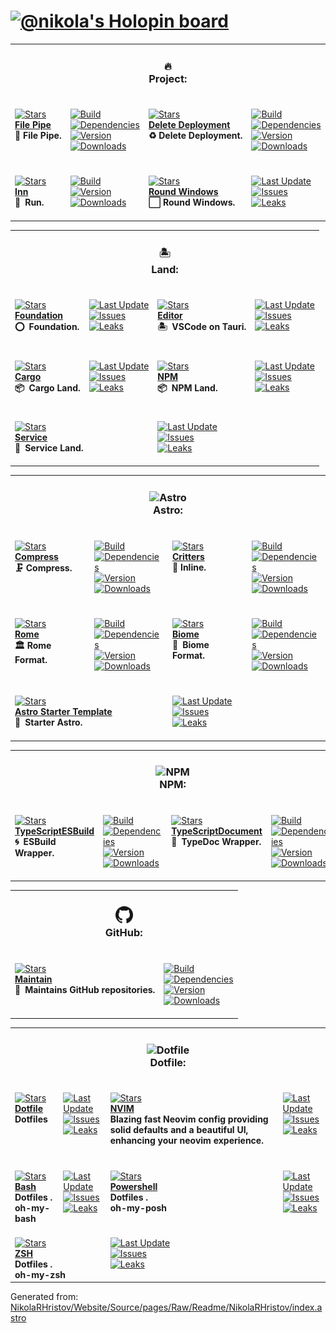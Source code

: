 <h1><a href=https://holopin.io/@nikola target=_blank><img alt="@nikola's Holopin board" src="https://holopin.io/api/user/board?user=nikola"></a></h1><table><tr><td colspan=4><h3 align=center><picture></picture>🔥<br>Project:<br></h3></td></tr><tr><td colspan=1 valign=top><br><a href=https://github.com/Playform/FilePipe target=_blank><picture><source media="(prefers-color-scheme: dark)" srcset="https://img.shields.io/github/stars/Playform/FilePipe?label=stars&logo=github&color=black&labelColor=black&logoColor=white&logoWidth=0&logoColor=black"><source media="(prefers-color-scheme: light)" srcset="https://img.shields.io/github/stars/Playform/FilePipe?label=stars&logo=github&color=white&labelColor=white&logoColor=black&logoWidth=0&logoColor=black"><img alt=Stars src="https://img.shields.io/github/stars/Playform/FilePipe?label=stars&logo=github&color=black&labelColor=black&logoColor=white&logoWidth=0&logoColor=black"></picture></a><br><a href=https://github.com/Playform/FilePipe target=_blank><b>File Pipe</b></a><br><b>🧪  File Pipe.<br/></b><br></td><td colspan=1 valign=top><br><a href=https://github.com/Playform/FilePipe/actions/workflows/Node.yml target=_blank><picture><source media="(prefers-color-scheme: dark)" srcset="https://img.shields.io/github/actions/workflow/status/Playform/FilePipe/Node.yml?branch=main&label=Build&logo=node.js&color=black&labelColor=black&logoColor=white&logoWidth=0"><source media="(prefers-color-scheme: light)" srcset="https://img.shields.io/github/actions/workflow/status/Playform/FilePipe/Node.yml?branch=main&label=Build&logo=node.js&color=white&labelColor=white&logoColor=black&logoWidth=0"><img alt=Build src="https://img.shields.io/github/actions/workflow/status/Playform/FilePipe/Node.yml?branch=main&label=Build&logo=node.js&color=black&labelColor=black&logoColor=white&logoWidth=0" title=Build></picture></a><br><a href="https://npmjs.org/@playform/file-pipe?activeTab=dependencies" target=_blank><picture><source media="(prefers-color-scheme: dark)" srcset="https://img.shields.io/librariesio/release/npm/@playform/file-pipe?logo=dependabot&label=&color=black&labelColor=black&logoColor=white&logoWidth=0"><source media="(prefers-color-scheme: light)" srcset="https://img.shields.io/librariesio/release/npm/@playform/file-pipe?logo=dependabot&label=&color=white&labelColor=white&logoColor=black&logoWidth=0"><img alt=Dependencies src="https://img.shields.io/librariesio/release/npm/@playform/file-pipe?logo=dependabot&label=&color=black&labelColor=black&logoColor=white&logoWidth=0" title=Dependencies></picture></a><br><a href=https://npmjs.org/@playform/file-pipe target=_blank><picture><source media="(prefers-color-scheme: dark)" srcset="https://img.shields.io/npm/v/@playform/file-pipe?label=Version&logo=npm&color=black&labelColor=black&logoColor=white&logoWidth=0"><source media="(prefers-color-scheme: light)" srcset="https://img.shields.io/npm/v/@playform/file-pipe?label=Version&logo=npm&color=white&labelColor=white&logoColor=black&logoWidth=0"><img alt=Version src="https://img.shields.io/npm/v/@playform/file-pipe?label=Version&logo=npm&color=black&labelColor=black&logoColor=white&logoWidth=0" title=Version></picture></a><br><a href=https://npmjs.org/@playform/file-pipe target=_blank><picture><source media="(prefers-color-scheme: dark)" srcset="https://img.shields.io/npm/dt/@playform/file-pipe?label=Leaks&logo=npm&color=black&labelColor=black&logoColor=white&logoWidth=0"><source media="(prefers-color-scheme: light)" srcset="https://img.shields.io/npm/dt/@playform/file-pipe?label=Leaks&logo=npm&color=white&labelColor=white&logoColor=black&logoWidth=0"><img alt=Downloads src="https://img.shields.io/npm/dt/@playform/file-pipe?label=Leaks&logo=npm&color=black&labelColor=black&logoColor=white&logoWidth=0" title=Downloads></picture></a><br><br></td><td colspan=1 valign=top><br><a href=https://github.com/Playform/DeleteDeployment target=_blank><picture><source media="(prefers-color-scheme: dark)" srcset="https://img.shields.io/github/stars/Playform/DeleteDeployment?label=stars&logo=github&color=black&labelColor=black&logoColor=white&logoWidth=0&logoColor=black"><source media="(prefers-color-scheme: light)" srcset="https://img.shields.io/github/stars/Playform/DeleteDeployment?label=stars&logo=github&color=white&labelColor=white&logoColor=black&logoWidth=0&logoColor=black"><img alt=Stars src="https://img.shields.io/github/stars/Playform/DeleteDeployment?label=stars&logo=github&color=black&labelColor=black&logoColor=white&logoWidth=0&logoColor=black"></picture></a><br><a href=https://github.com/Playform/DeleteDeployment target=_blank><b>Delete Deployment</b></a><br><b>♻️ Delete Deployment.<br/></b><br></td><td colspan=1 valign=top><br><a href=https://github.com/Playform/DeleteDeployment/actions/workflows/Node.yml target=_blank><picture><source media="(prefers-color-scheme: dark)" srcset="https://img.shields.io/github/actions/workflow/status/Playform/DeleteDeployment/Node.yml?branch=main&label=Build&logo=node.js&color=black&labelColor=black&logoColor=white&logoWidth=0"><source media="(prefers-color-scheme: light)" srcset="https://img.shields.io/github/actions/workflow/status/Playform/DeleteDeployment/Node.yml?branch=main&label=Build&logo=node.js&color=white&labelColor=white&logoColor=black&logoWidth=0"><img alt=Build src="https://img.shields.io/github/actions/workflow/status/Playform/DeleteDeployment/Node.yml?branch=main&label=Build&logo=node.js&color=black&labelColor=black&logoColor=white&logoWidth=0" title=Build></picture></a><br><a href="https://npmjs.org/delete-deployment?activeTab=dependencies" target=_blank><picture><source media="(prefers-color-scheme: dark)" srcset="https://img.shields.io/librariesio/release/npm/delete-deployment?logo=dependabot&label=&color=black&labelColor=black&logoColor=white&logoWidth=0"><source media="(prefers-color-scheme: light)" srcset="https://img.shields.io/librariesio/release/npm/delete-deployment?logo=dependabot&label=&color=white&labelColor=white&logoColor=black&logoWidth=0"><img alt=Dependencies src="https://img.shields.io/librariesio/release/npm/delete-deployment?logo=dependabot&label=&color=black&labelColor=black&logoColor=white&logoWidth=0" title=Dependencies></picture></a><br><a href=https://npmjs.org/delete-deployment target=_blank><picture><source media="(prefers-color-scheme: dark)" srcset="https://img.shields.io/npm/v/delete-deployment?label=Version&logo=npm&color=black&labelColor=black&logoColor=white&logoWidth=0"><source media="(prefers-color-scheme: light)" srcset="https://img.shields.io/npm/v/delete-deployment?label=Version&logo=npm&color=white&labelColor=white&logoColor=black&logoWidth=0"><img alt=Version src="https://img.shields.io/npm/v/delete-deployment?label=Version&logo=npm&color=black&labelColor=black&logoColor=white&logoWidth=0" title=Version></picture></a><br><a href=https://npmjs.org/delete-deployment target=_blank><picture><source media="(prefers-color-scheme: dark)" srcset="https://img.shields.io/npm/dt/delete-deployment?label=Leaks&logo=npm&color=black&labelColor=black&logoColor=white&logoWidth=0"><source media="(prefers-color-scheme: light)" srcset="https://img.shields.io/npm/dt/delete-deployment?label=Leaks&logo=npm&color=white&labelColor=white&logoColor=black&logoWidth=0"><img alt=Downloads src="https://img.shields.io/npm/dt/delete-deployment?label=Leaks&logo=npm&color=black&labelColor=black&logoColor=white&logoWidth=0" title=Downloads></picture></a><br><br></td></tr><tr><td colspan=1 valign=top><br><a href=https://github.com/NikolaRHristov/Inn.git target=_blank><picture><source media="(prefers-color-scheme: dark)" srcset="https://img.shields.io/github/stars/NikolaRHristov/Inn?label=stars&logo=github&color=black&labelColor=black&logoColor=white&logoWidth=0&logoColor=black"><source media="(prefers-color-scheme: light)" srcset="https://img.shields.io/github/stars/NikolaRHristov/Inn?label=stars&logo=github&color=white&labelColor=white&logoColor=black&logoWidth=0&logoColor=black"><img alt=Stars src="https://img.shields.io/github/stars/NikolaRHristov/Inn?label=stars&logo=github&color=black&labelColor=black&logoColor=white&logoWidth=0&logoColor=black"></picture></a><br><a href=https://github.com/NikolaRHristov/Inn.git target=_blank><b>Inn</b></a><br><b>🍺 Run.<br/></b><br></td><td colspan=1 valign=top><br><a href=https://github.com/NikolaRHristov/Inn/actions/workflows/Rust.yml target=_blank><picture><source media="(prefers-color-scheme: dark)" srcset="https://img.shields.io/github/actions/workflow/status/NikolaRHristov/Inn/Rust.yml?branch=main&label=Build&color=black&labelColor=black&logoColor=white&logoWidth=0"><source media="(prefers-color-scheme: light)" srcset="https://img.shields.io/github/actions/workflow/status/NikolaRHristov/Inn/Rust.yml?branch=main&label=Build&color=white&labelColor=white&logoColor=black&logoWidth=0"><img alt=Build src="https://img.shields.io/github/actions/workflow/status/NikolaRHristov/Inn/Rust.yml?branch=main&label=Build&color=black&labelColor=black&logoColor=white&logoWidth=0" title=Build></picture></a><br><a href=https://crates.io/innkeeper target=_blank><picture><source media="(prefers-color-scheme: dark)" srcset="https://img.shields.io/crates/v/innkeeper?label=Version&color=black&labelColor=black&logoColor=white&logoWidth=0"><source media="(prefers-color-scheme: light)" srcset="https://img.shields.io/crates/v/innkeeper?label=Version&color=white&labelColor=white&logoColor=black&logoWidth=0"><img alt=Version src="https://img.shields.io/crates/v/innkeeper?label=Version&color=black&labelColor=black&logoColor=white&logoWidth=0" title=Version></picture></a><br><a href=https://crates.io/innkeeper target=_blank><picture><source media="(prefers-color-scheme: dark)" srcset="https://img.shields.io/crates/d/innkeeper?label=Leaks&color=black&labelColor=black&logoColor=white&logoWidth=0"><source media="(prefers-color-scheme: light)" srcset="https://img.shields.io/crates/d/innkeeper?label=Leaks&color=white&labelColor=white&logoColor=black&logoWidth=0"><img alt=Downloads src="https://img.shields.io/crates/d/innkeeper?label=Leaks&color=black&labelColor=black&logoColor=white&logoWidth=0" title=Downloads></picture></a><br><br></td><td colspan=1 valign=top><br><a href=https://github.com/RoundWindows/Application target=_blank><picture><source media="(prefers-color-scheme: dark)" srcset="https://img.shields.io/github/stars/RoundWindows/Application?label=stars&logo=github&color=black&labelColor=black&logoColor=white&logoWidth=0&logoColor=black"><source media="(prefers-color-scheme: light)" srcset="https://img.shields.io/github/stars/RoundWindows/Application?label=stars&logo=github&color=white&labelColor=white&logoColor=black&logoWidth=0&logoColor=black"><img alt=Stars src="https://img.shields.io/github/stars/RoundWindows/Application?label=stars&logo=github&color=black&labelColor=black&logoColor=white&logoWidth=0&logoColor=black"></picture></a><br><a href=https://github.com/RoundWindows/Application target=_blank><b>Round Windows</b></a><br><b>⬜ Round Windows.<br/></b><br></td><td colspan=1 valign=top><br><a href=https://github.com/RoundWindows/Application target=_blank><picture><source media="(prefers-color-scheme: dark)" srcset="https://img.shields.io/github/last-commit/RoundWindows/Application?label=Last%20Update&color=black&labelColor=black&logoColor=white&logoWidth=0"><source media="(prefers-color-scheme: light)" srcset="https://img.shields.io/github/last-commit/RoundWindows/Application?label=Last%20Update&color=white&labelColor=white&logoColor=black&logoWidth=0"><img alt="Last Update" src="https://img.shields.io/github/last-commit/RoundWindows/Application?label=Last%20Update&color=black&labelColor=black&logoColor=white&logoWidth=0" title="Last Update"></picture></a><br><a href=https://github.com/RoundWindows/Application target=_blank><picture><source media="(prefers-color-scheme: dark)" srcset="https://img.shields.io/github/issues/RoundWindows/Application?label=Issues&color=black&labelColor=black&logoColor=white&logoWidth=0"><source media="(prefers-color-scheme: light)" srcset="https://img.shields.io/github/issues/RoundWindows/Application?label=Issues&color=white&labelColor=white&logoColor=black&logoWidth=0"><img alt=Issues src="https://img.shields.io/github/issues/RoundWindows/Application?label=Issues&color=black&labelColor=black&logoColor=white&logoWidth=0" title=Issues></picture></a><br><a href=https://github.com/RoundWindows/Application target=_blank><picture><source media="(prefers-color-scheme: dark)" srcset="https://img.shields.io/github/downloads/RoundWindows/Application/total?label=Leaks&color=black&labelColor=black&logoColor=white&logoWidth=0"><source media="(prefers-color-scheme: light)" srcset="https://img.shields.io/github/downloads/RoundWindows/Application/total?label=Leaks&color=white&labelColor=white&logoColor=black&logoWidth=0"><img alt=Leaks src="https://img.shields.io/github/downloads/RoundWindows/Application/total?label=Leaks&color=black&labelColor=black&logoColor=white&logoWidth=0" title=Leaks></picture></a><br><br></td></tr></table><table><tr><td colspan=4><h3 align=center><picture></picture>🏝️<br>Land:<br></h3></td></tr><tr><td colspan=1 valign=top><br><a href=https://github.com/CodeEditorLand/Foundation target=_blank><picture><source media="(prefers-color-scheme: dark)" srcset="https://img.shields.io/github/stars/CodeEditorLand/Foundation?label=stars&logo=github&color=black&labelColor=black&logoColor=white&logoWidth=0&logoColor=black"><source media="(prefers-color-scheme: light)" srcset="https://img.shields.io/github/stars/CodeEditorLand/Foundation?label=stars&logo=github&color=white&labelColor=white&logoColor=black&logoWidth=0&logoColor=black"><img alt=Stars src="https://img.shields.io/github/stars/CodeEditorLand/Foundation?label=stars&logo=github&color=black&labelColor=black&logoColor=white&logoWidth=0&logoColor=black"></picture></a><br><a href=https://github.com/CodeEditorLand/Foundation target=_blank><b>Foundation</b></a><br><b>⭕ Foundation.<br/></b><br></td><td colspan=1 valign=top><br><a href=https://github.com/CodeEditorLand/Foundation target=_blank><picture><source media="(prefers-color-scheme: dark)" srcset="https://img.shields.io/github/last-commit/CodeEditorLand/Foundation?label=Last%20Update&color=black&labelColor=black&logoColor=white&logoWidth=0"><source media="(prefers-color-scheme: light)" srcset="https://img.shields.io/github/last-commit/CodeEditorLand/Foundation?label=Last%20Update&color=white&labelColor=white&logoColor=black&logoWidth=0"><img alt="Last Update" src="https://img.shields.io/github/last-commit/CodeEditorLand/Foundation?label=Last%20Update&color=black&labelColor=black&logoColor=white&logoWidth=0" title="Last Update"></picture></a><br><a href=https://github.com/CodeEditorLand/Foundation target=_blank><picture><source media="(prefers-color-scheme: dark)" srcset="https://img.shields.io/github/issues/CodeEditorLand/Foundation?label=Issues&color=black&labelColor=black&logoColor=white&logoWidth=0"><source media="(prefers-color-scheme: light)" srcset="https://img.shields.io/github/issues/CodeEditorLand/Foundation?label=Issues&color=white&labelColor=white&logoColor=black&logoWidth=0"><img alt=Issues src="https://img.shields.io/github/issues/CodeEditorLand/Foundation?label=Issues&color=black&labelColor=black&logoColor=white&logoWidth=0" title=Issues></picture></a><br><a href=https://github.com/CodeEditorLand/Foundation target=_blank><picture><source media="(prefers-color-scheme: dark)" srcset="https://img.shields.io/github/downloads/CodeEditorLand/Foundation/total?label=Leaks&color=black&labelColor=black&logoColor=white&logoWidth=0"><source media="(prefers-color-scheme: light)" srcset="https://img.shields.io/github/downloads/CodeEditorLand/Foundation/total?label=Leaks&color=white&labelColor=white&logoColor=black&logoWidth=0"><img alt=Leaks src="https://img.shields.io/github/downloads/CodeEditorLand/Foundation/total?label=Leaks&color=black&labelColor=black&logoColor=white&logoWidth=0" title=Leaks></picture></a><br><br></td><td colspan=1 valign=top><br><a href=https://github.com/CodeEditorLand/Editor target=_blank><picture><source media="(prefers-color-scheme: dark)" srcset="https://img.shields.io/github/stars/CodeEditorLand/Editor?label=stars&logo=github&color=black&labelColor=black&logoColor=white&logoWidth=0&logoColor=black"><source media="(prefers-color-scheme: light)" srcset="https://img.shields.io/github/stars/CodeEditorLand/Editor?label=stars&logo=github&color=white&labelColor=white&logoColor=black&logoWidth=0&logoColor=black"><img alt=Stars src="https://img.shields.io/github/stars/CodeEditorLand/Editor?label=stars&logo=github&color=black&labelColor=black&logoColor=white&logoWidth=0&logoColor=black"></picture></a><br><a href=https://github.com/CodeEditorLand/Editor target=_blank><b>Editor</b></a><br><b>🏝️ VSCode on Tauri.<br/></b><br></td><td colspan=1 valign=top><br><a href=https://github.com/CodeEditorLand/Editor target=_blank><picture><source media="(prefers-color-scheme: dark)" srcset="https://img.shields.io/github/last-commit/CodeEditorLand/Editor?label=Last%20Update&color=black&labelColor=black&logoColor=white&logoWidth=0"><source media="(prefers-color-scheme: light)" srcset="https://img.shields.io/github/last-commit/CodeEditorLand/Editor?label=Last%20Update&color=white&labelColor=white&logoColor=black&logoWidth=0"><img alt="Last Update" src="https://img.shields.io/github/last-commit/CodeEditorLand/Editor?label=Last%20Update&color=black&labelColor=black&logoColor=white&logoWidth=0" title="Last Update"></picture></a><br><a href=https://github.com/CodeEditorLand/Editor target=_blank><picture><source media="(prefers-color-scheme: dark)" srcset="https://img.shields.io/github/issues/CodeEditorLand/Editor?label=Issues&color=black&labelColor=black&logoColor=white&logoWidth=0"><source media="(prefers-color-scheme: light)" srcset="https://img.shields.io/github/issues/CodeEditorLand/Editor?label=Issues&color=white&labelColor=white&logoColor=black&logoWidth=0"><img alt=Issues src="https://img.shields.io/github/issues/CodeEditorLand/Editor?label=Issues&color=black&labelColor=black&logoColor=white&logoWidth=0" title=Issues></picture></a><br><a href=https://github.com/CodeEditorLand/Editor target=_blank><picture><source media="(prefers-color-scheme: dark)" srcset="https://img.shields.io/github/downloads/CodeEditorLand/Editor/total?label=Leaks&color=black&labelColor=black&logoColor=white&logoWidth=0"><source media="(prefers-color-scheme: light)" srcset="https://img.shields.io/github/downloads/CodeEditorLand/Editor/total?label=Leaks&color=white&labelColor=white&logoColor=black&logoWidth=0"><img alt=Leaks src="https://img.shields.io/github/downloads/CodeEditorLand/Editor/total?label=Leaks&color=black&labelColor=black&logoColor=white&logoWidth=0" title=Leaks></picture></a><br><br></td></tr><tr><td colspan=1 valign=top><br><a href=https://github.com/CodeEditorLand/FoundationLandCargo target=_blank><picture><source media="(prefers-color-scheme: dark)" srcset="https://img.shields.io/github/stars/CodeEditorLand/FoundationLandCargo?label=stars&logo=github&color=black&labelColor=black&logoColor=white&logoWidth=0&logoColor=black"><source media="(prefers-color-scheme: light)" srcset="https://img.shields.io/github/stars/CodeEditorLand/FoundationLandCargo?label=stars&logo=github&color=white&labelColor=white&logoColor=black&logoWidth=0&logoColor=black"><img alt=Stars src="https://img.shields.io/github/stars/CodeEditorLand/FoundationLandCargo?label=stars&logo=github&color=black&labelColor=black&logoColor=white&logoWidth=0&logoColor=black"></picture></a><br><a href=https://github.com/CodeEditorLand/FoundationLandCargo target=_blank><b>Cargo</b></a><br><b>📦 Cargo Land.<br/></b><br></td><td colspan=1 valign=top><br><a href=https://github.com/CodeEditorLand/FoundationLandCargo target=_blank><picture><source media="(prefers-color-scheme: dark)" srcset="https://img.shields.io/github/last-commit/CodeEditorLand/FoundationLandCargo?label=Last%20Update&color=black&labelColor=black&logoColor=white&logoWidth=0"><source media="(prefers-color-scheme: light)" srcset="https://img.shields.io/github/last-commit/CodeEditorLand/FoundationLandCargo?label=Last%20Update&color=white&labelColor=white&logoColor=black&logoWidth=0"><img alt="Last Update" src="https://img.shields.io/github/last-commit/CodeEditorLand/FoundationLandCargo?label=Last%20Update&color=black&labelColor=black&logoColor=white&logoWidth=0" title="Last Update"></picture></a><br><a href=https://github.com/CodeEditorLand/FoundationLandCargo target=_blank><picture><source media="(prefers-color-scheme: dark)" srcset="https://img.shields.io/github/issues/CodeEditorLand/FoundationLandCargo?label=Issues&color=black&labelColor=black&logoColor=white&logoWidth=0"><source media="(prefers-color-scheme: light)" srcset="https://img.shields.io/github/issues/CodeEditorLand/FoundationLandCargo?label=Issues&color=white&labelColor=white&logoColor=black&logoWidth=0"><img alt=Issues src="https://img.shields.io/github/issues/CodeEditorLand/FoundationLandCargo?label=Issues&color=black&labelColor=black&logoColor=white&logoWidth=0" title=Issues></picture></a><br><a href=https://github.com/CodeEditorLand/FoundationLandCargo target=_blank><picture><source media="(prefers-color-scheme: dark)" srcset="https://img.shields.io/github/downloads/CodeEditorLand/FoundationLandCargo/total?label=Leaks&color=black&labelColor=black&logoColor=white&logoWidth=0"><source media="(prefers-color-scheme: light)" srcset="https://img.shields.io/github/downloads/CodeEditorLand/FoundationLandCargo/total?label=Leaks&color=white&labelColor=white&logoColor=black&logoWidth=0"><img alt=Leaks src="https://img.shields.io/github/downloads/CodeEditorLand/FoundationLandCargo/total?label=Leaks&color=black&labelColor=black&logoColor=white&logoWidth=0" title=Leaks></picture></a><br><br></td><td colspan=1 valign=top><br><a href=https://github.com/CodeEditorLand/FoundationLandNPM target=_blank><picture><source media="(prefers-color-scheme: dark)" srcset="https://img.shields.io/github/stars/CodeEditorLand/FoundationLandNPM?label=stars&logo=github&color=black&labelColor=black&logoColor=white&logoWidth=0&logoColor=black"><source media="(prefers-color-scheme: light)" srcset="https://img.shields.io/github/stars/CodeEditorLand/FoundationLandNPM?label=stars&logo=github&color=white&labelColor=white&logoColor=black&logoWidth=0&logoColor=black"><img alt=Stars src="https://img.shields.io/github/stars/CodeEditorLand/FoundationLandNPM?label=stars&logo=github&color=black&labelColor=black&logoColor=white&logoWidth=0&logoColor=black"></picture></a><br><a href=https://github.com/CodeEditorLand/FoundationLandNPM target=_blank><b>NPM</b></a><br><b>📦 NPM Land.<br/></b><br></td><td colspan=1 valign=top><br><a href=https://github.com/CodeEditorLand/FoundationLandNPM target=_blank><picture><source media="(prefers-color-scheme: dark)" srcset="https://img.shields.io/github/last-commit/CodeEditorLand/FoundationLandNPM?label=Last%20Update&color=black&labelColor=black&logoColor=white&logoWidth=0"><source media="(prefers-color-scheme: light)" srcset="https://img.shields.io/github/last-commit/CodeEditorLand/FoundationLandNPM?label=Last%20Update&color=white&labelColor=white&logoColor=black&logoWidth=0"><img alt="Last Update" src="https://img.shields.io/github/last-commit/CodeEditorLand/FoundationLandNPM?label=Last%20Update&color=black&labelColor=black&logoColor=white&logoWidth=0" title="Last Update"></picture></a><br><a href=https://github.com/CodeEditorLand/FoundationLandNPM target=_blank><picture><source media="(prefers-color-scheme: dark)" srcset="https://img.shields.io/github/issues/CodeEditorLand/FoundationLandNPM?label=Issues&color=black&labelColor=black&logoColor=white&logoWidth=0"><source media="(prefers-color-scheme: light)" srcset="https://img.shields.io/github/issues/CodeEditorLand/FoundationLandNPM?label=Issues&color=white&labelColor=white&logoColor=black&logoWidth=0"><img alt=Issues src="https://img.shields.io/github/issues/CodeEditorLand/FoundationLandNPM?label=Issues&color=black&labelColor=black&logoColor=white&logoWidth=0" title=Issues></picture></a><br><a href=https://github.com/CodeEditorLand/FoundationLandNPM target=_blank><picture><source media="(prefers-color-scheme: dark)" srcset="https://img.shields.io/github/downloads/CodeEditorLand/FoundationLandNPM/total?label=Leaks&color=black&labelColor=black&logoColor=white&logoWidth=0"><source media="(prefers-color-scheme: light)" srcset="https://img.shields.io/github/downloads/CodeEditorLand/FoundationLandNPM/total?label=Leaks&color=white&labelColor=white&logoColor=black&logoWidth=0"><img alt=Leaks src="https://img.shields.io/github/downloads/CodeEditorLand/FoundationLandNPM/total?label=Leaks&color=black&labelColor=black&logoColor=white&logoWidth=0" title=Leaks></picture></a><br><br></td></tr><tr><td colspan=2 valign=top><br><a href=https://github.com/CodeEditorLand/FoundationLandService target=_blank><picture><source media="(prefers-color-scheme: dark)" srcset="https://img.shields.io/github/stars/CodeEditorLand/FoundationLandService?label=stars&logo=github&color=black&labelColor=black&logoColor=white&logoWidth=0&logoColor=black"><source media="(prefers-color-scheme: light)" srcset="https://img.shields.io/github/stars/CodeEditorLand/FoundationLandService?label=stars&logo=github&color=white&labelColor=white&logoColor=black&logoWidth=0&logoColor=black"><img alt=Stars src="https://img.shields.io/github/stars/CodeEditorLand/FoundationLandService?label=stars&logo=github&color=black&labelColor=black&logoColor=white&logoWidth=0&logoColor=black"></picture></a><br><a href=https://github.com/CodeEditorLand/FoundationLandService target=_blank><b>Service</b></a><br><b>🔩 Service Land.<br/></b><br></td><td colspan=2 valign=top><br><a href=https://github.com/CodeEditorLand/FoundationLandService target=_blank><picture><source media="(prefers-color-scheme: dark)" srcset="https://img.shields.io/github/last-commit/CodeEditorLand/FoundationLandService?label=Last%20Update&color=black&labelColor=black&logoColor=white&logoWidth=0"><source media="(prefers-color-scheme: light)" srcset="https://img.shields.io/github/last-commit/CodeEditorLand/FoundationLandService?label=Last%20Update&color=white&labelColor=white&logoColor=black&logoWidth=0"><img alt="Last Update" src="https://img.shields.io/github/last-commit/CodeEditorLand/FoundationLandService?label=Last%20Update&color=black&labelColor=black&logoColor=white&logoWidth=0" title="Last Update"></picture></a><br><a href=https://github.com/CodeEditorLand/FoundationLandService target=_blank><picture><source media="(prefers-color-scheme: dark)" srcset="https://img.shields.io/github/issues/CodeEditorLand/FoundationLandService?label=Issues&color=black&labelColor=black&logoColor=white&logoWidth=0"><source media="(prefers-color-scheme: light)" srcset="https://img.shields.io/github/issues/CodeEditorLand/FoundationLandService?label=Issues&color=white&labelColor=white&logoColor=black&logoWidth=0"><img alt=Issues src="https://img.shields.io/github/issues/CodeEditorLand/FoundationLandService?label=Issues&color=black&labelColor=black&logoColor=white&logoWidth=0" title=Issues></picture></a><br><a href=https://github.com/CodeEditorLand/FoundationLandService target=_blank><picture><source media="(prefers-color-scheme: dark)" srcset="https://img.shields.io/github/downloads/CodeEditorLand/FoundationLandService/total?label=Leaks&color=black&labelColor=black&logoColor=white&logoWidth=0"><source media="(prefers-color-scheme: light)" srcset="https://img.shields.io/github/downloads/CodeEditorLand/FoundationLandService/total?label=Leaks&color=white&labelColor=white&logoColor=black&logoWidth=0"><img alt=Leaks src="https://img.shields.io/github/downloads/CodeEditorLand/FoundationLandService/total?label=Leaks&color=black&labelColor=black&logoColor=white&logoWidth=0" title=Leaks></picture></a><br><br></td></tr></table><table><tr><td colspan=4><h3 align=center><picture><source media="(prefers-color-scheme: dark)" srcset=https://raw.githubusercontent.com/Playform/Compress/main/.github/Image/DarkAstro.svg><source media="(prefers-color-scheme: light)" srcset=https://raw.githubusercontent.com/Playform/Compress/main/.github/Image/LightAstro.svg><img alt=Astro src=https://raw.githubusercontent.com/Playform/Compress/main/.github/Image/LightAstro.svg width=28></picture><br>Astro:<br></h3></td></tr><tr><td colspan=1 valign=top><br><a href=https://github.com/Playform/Compress target=_blank><picture><source media="(prefers-color-scheme: dark)" srcset="https://img.shields.io/github/stars/Playform/Compress?label=stars&logo=github&color=black&labelColor=black&logoColor=white&logoWidth=0&logoColor=black"><source media="(prefers-color-scheme: light)" srcset="https://img.shields.io/github/stars/Playform/Compress?label=stars&logo=github&color=white&labelColor=white&logoColor=black&logoWidth=0&logoColor=black"><img alt=Stars src="https://img.shields.io/github/stars/Playform/Compress?label=stars&logo=github&color=black&labelColor=black&logoColor=white&logoWidth=0&logoColor=black"></picture></a><br><a href=https://github.com/Playform/Compress target=_blank><b>Compress</b></a><br><b>🗜️  Compress.<br/></b><br></td><td colspan=1 valign=top><br><a href=https://github.com/Playform/Compress/actions/workflows/Node.yml target=_blank><picture><source media="(prefers-color-scheme: dark)" srcset="https://img.shields.io/github/actions/workflow/status/Playform/Compress/Node.yml?branch=main&label=Build&logo=node.js&color=black&labelColor=black&logoColor=white&logoWidth=0"><source media="(prefers-color-scheme: light)" srcset="https://img.shields.io/github/actions/workflow/status/Playform/Compress/Node.yml?branch=main&label=Build&logo=node.js&color=white&labelColor=white&logoColor=black&logoWidth=0"><img alt=Build src="https://img.shields.io/github/actions/workflow/status/Playform/Compress/Node.yml?branch=main&label=Build&logo=node.js&color=black&labelColor=black&logoColor=white&logoWidth=0" title=Build></picture></a><br><a href="https://npmjs.org/@playform/compress?activeTab=dependencies" target=_blank><picture><source media="(prefers-color-scheme: dark)" srcset="https://img.shields.io/librariesio/release/npm/@playform/compress?logo=dependabot&label=&color=black&labelColor=black&logoColor=white&logoWidth=0"><source media="(prefers-color-scheme: light)" srcset="https://img.shields.io/librariesio/release/npm/@playform/compress?logo=dependabot&label=&color=white&labelColor=white&logoColor=black&logoWidth=0"><img alt=Dependencies src="https://img.shields.io/librariesio/release/npm/@playform/compress?logo=dependabot&label=&color=black&labelColor=black&logoColor=white&logoWidth=0" title=Dependencies></picture></a><br><a href=https://npmjs.org/@playform/compress target=_blank><picture><source media="(prefers-color-scheme: dark)" srcset="https://img.shields.io/npm/v/@playform/compress?label=Version&logo=npm&color=black&labelColor=black&logoColor=white&logoWidth=0"><source media="(prefers-color-scheme: light)" srcset="https://img.shields.io/npm/v/@playform/compress?label=Version&logo=npm&color=white&labelColor=white&logoColor=black&logoWidth=0"><img alt=Version src="https://img.shields.io/npm/v/@playform/compress?label=Version&logo=npm&color=black&labelColor=black&logoColor=white&logoWidth=0" title=Version></picture></a><br><a href=https://npmjs.org/@playform/compress target=_blank><picture><source media="(prefers-color-scheme: dark)" srcset="https://img.shields.io/npm/dt/@playform/compress?label=Leaks&logo=npm&color=black&labelColor=black&logoColor=white&logoWidth=0"><source media="(prefers-color-scheme: light)" srcset="https://img.shields.io/npm/dt/@playform/compress?label=Leaks&logo=npm&color=white&labelColor=white&logoColor=black&logoWidth=0"><img alt=Downloads src="https://img.shields.io/npm/dt/@playform/compress?label=Leaks&logo=npm&color=black&labelColor=black&logoColor=white&logoWidth=0" title=Downloads></picture></a><br><br></td><td colspan=1 valign=top><br><a href=https://github.com/Playform/Inline target=_blank><picture><source media="(prefers-color-scheme: dark)" srcset="https://img.shields.io/github/stars/Playform/Inline?label=stars&logo=github&color=black&labelColor=black&logoColor=white&logoWidth=0&logoColor=black"><source media="(prefers-color-scheme: light)" srcset="https://img.shields.io/github/stars/Playform/Inline?label=stars&logo=github&color=white&labelColor=white&logoColor=black&logoWidth=0&logoColor=black"><img alt=Stars src="https://img.shields.io/github/stars/Playform/Inline?label=stars&logo=github&color=black&labelColor=black&logoColor=white&logoWidth=0&logoColor=black"></picture></a><br><a href=https://github.com/Playform/Inline target=_blank><b>Critters</b></a><br><b>🦔  Inline.<br/></b><br></td><td colspan=1 valign=top><br><a href=https://github.com/Playform/Inline/actions/workflows/Node.yml target=_blank><picture><source media="(prefers-color-scheme: dark)" srcset="https://img.shields.io/github/actions/workflow/status/Playform/Inline/Node.yml?branch=main&label=Build&logo=node.js&color=black&labelColor=black&logoColor=white&logoWidth=0"><source media="(prefers-color-scheme: light)" srcset="https://img.shields.io/github/actions/workflow/status/Playform/Inline/Node.yml?branch=main&label=Build&logo=node.js&color=white&labelColor=white&logoColor=black&logoWidth=0"><img alt=Build src="https://img.shields.io/github/actions/workflow/status/Playform/Inline/Node.yml?branch=main&label=Build&logo=node.js&color=black&labelColor=black&logoColor=white&logoWidth=0" title=Build></picture></a><br><a href="https://npmjs.org/@playform/inline?activeTab=dependencies" target=_blank><picture><source media="(prefers-color-scheme: dark)" srcset="https://img.shields.io/librariesio/release/npm/@playform/inline?logo=dependabot&label=&color=black&labelColor=black&logoColor=white&logoWidth=0"><source media="(prefers-color-scheme: light)" srcset="https://img.shields.io/librariesio/release/npm/@playform/inline?logo=dependabot&label=&color=white&labelColor=white&logoColor=black&logoWidth=0"><img alt=Dependencies src="https://img.shields.io/librariesio/release/npm/@playform/inline?logo=dependabot&label=&color=black&labelColor=black&logoColor=white&logoWidth=0" title=Dependencies></picture></a><br><a href=https://npmjs.org/@playform/inline target=_blank><picture><source media="(prefers-color-scheme: dark)" srcset="https://img.shields.io/npm/v/@playform/inline?label=Version&logo=npm&color=black&labelColor=black&logoColor=white&logoWidth=0"><source media="(prefers-color-scheme: light)" srcset="https://img.shields.io/npm/v/@playform/inline?label=Version&logo=npm&color=white&labelColor=white&logoColor=black&logoWidth=0"><img alt=Version src="https://img.shields.io/npm/v/@playform/inline?label=Version&logo=npm&color=black&labelColor=black&logoColor=white&logoWidth=0" title=Version></picture></a><br><a href=https://npmjs.org/@playform/inline target=_blank><picture><source media="(prefers-color-scheme: dark)" srcset="https://img.shields.io/npm/dt/@playform/inline?label=Leaks&logo=npm&color=black&labelColor=black&logoColor=white&logoWidth=0"><source media="(prefers-color-scheme: light)" srcset="https://img.shields.io/npm/dt/@playform/inline?label=Leaks&logo=npm&color=white&labelColor=white&logoColor=black&logoWidth=0"><img alt=Downloads src="https://img.shields.io/npm/dt/@playform/inline?label=Leaks&logo=npm&color=black&labelColor=black&logoColor=white&logoWidth=0" title=Downloads></picture></a><br><br></td></tr><tr><td colspan=1 valign=top><br><a href=https://github.com/Playform/RomeAstro target=_blank><picture><source media="(prefers-color-scheme: dark)" srcset="https://img.shields.io/github/stars/Playform/RomeAstro?label=stars&logo=github&color=black&labelColor=black&logoColor=white&logoWidth=0&logoColor=black"><source media="(prefers-color-scheme: light)" srcset="https://img.shields.io/github/stars/Playform/RomeAstro?label=stars&logo=github&color=white&labelColor=white&logoColor=black&logoWidth=0&logoColor=black"><img alt=Stars src="https://img.shields.io/github/stars/Playform/RomeAstro?label=stars&logo=github&color=black&labelColor=black&logoColor=white&logoWidth=0&logoColor=black"></picture></a><br><a href=https://github.com/Playform/RomeAstro target=_blank><b>Rome</b></a><br><b>🏛️  Rome Format.<br/></b><br></td><td colspan=1 valign=top><br><a href=https://github.com/Playform/RomeAstro/actions/workflows/Node.yml target=_blank><picture><source media="(prefers-color-scheme: dark)" srcset="https://img.shields.io/github/actions/workflow/status/Playform/RomeAstro/Node.yml?branch=main&label=Build&logo=node.js&color=black&labelColor=black&logoColor=white&logoWidth=0"><source media="(prefers-color-scheme: light)" srcset="https://img.shields.io/github/actions/workflow/status/Playform/RomeAstro/Node.yml?branch=main&label=Build&logo=node.js&color=white&labelColor=white&logoColor=black&logoWidth=0"><img alt=Build src="https://img.shields.io/github/actions/workflow/status/Playform/RomeAstro/Node.yml?branch=main&label=Build&logo=node.js&color=black&labelColor=black&logoColor=white&logoWidth=0" title=Build></picture></a><br><a href="https://npmjs.org/@playform/rome?activeTab=dependencies" target=_blank><picture><source media="(prefers-color-scheme: dark)" srcset="https://img.shields.io/librariesio/release/npm/@playform/rome?logo=dependabot&label=&color=black&labelColor=black&logoColor=white&logoWidth=0"><source media="(prefers-color-scheme: light)" srcset="https://img.shields.io/librariesio/release/npm/@playform/rome?logo=dependabot&label=&color=white&labelColor=white&logoColor=black&logoWidth=0"><img alt=Dependencies src="https://img.shields.io/librariesio/release/npm/@playform/rome?logo=dependabot&label=&color=black&labelColor=black&logoColor=white&logoWidth=0" title=Dependencies></picture></a><br><a href=https://npmjs.org/@playform/rome target=_blank><picture><source media="(prefers-color-scheme: dark)" srcset="https://img.shields.io/npm/v/@playform/rome?label=Version&logo=npm&color=black&labelColor=black&logoColor=white&logoWidth=0"><source media="(prefers-color-scheme: light)" srcset="https://img.shields.io/npm/v/@playform/rome?label=Version&logo=npm&color=white&labelColor=white&logoColor=black&logoWidth=0"><img alt=Version src="https://img.shields.io/npm/v/@playform/rome?label=Version&logo=npm&color=black&labelColor=black&logoColor=white&logoWidth=0" title=Version></picture></a><br><a href=https://npmjs.org/@playform/rome target=_blank><picture><source media="(prefers-color-scheme: dark)" srcset="https://img.shields.io/npm/dt/@playform/rome?label=Leaks&logo=npm&color=black&labelColor=black&logoColor=white&logoWidth=0"><source media="(prefers-color-scheme: light)" srcset="https://img.shields.io/npm/dt/@playform/rome?label=Leaks&logo=npm&color=white&labelColor=white&logoColor=black&logoWidth=0"><img alt=Downloads src="https://img.shields.io/npm/dt/@playform/rome?label=Leaks&logo=npm&color=black&labelColor=black&logoColor=white&logoWidth=0" title=Downloads></picture></a><br><br></td><td colspan=1 valign=top><br><a href=https://github.com/Playform/Inline target=_blank><picture><source media="(prefers-color-scheme: dark)" srcset="https://img.shields.io/github/stars/Playform/Inline?label=stars&logo=github&color=black&labelColor=black&logoColor=white&logoWidth=0&logoColor=black"><source media="(prefers-color-scheme: light)" srcset="https://img.shields.io/github/stars/Playform/Inline?label=stars&logo=github&color=white&labelColor=white&logoColor=black&logoWidth=0&logoColor=black"><img alt=Stars src="https://img.shields.io/github/stars/Playform/Inline?label=stars&logo=github&color=black&labelColor=black&logoColor=white&logoWidth=0&logoColor=black"></picture></a><br><a href=https://github.com/Playform/Inline target=_blank><b>Biome</b></a><br><b>🗻 Biome Format.<br/></b><br></td><td colspan=1 valign=top><br><a href=https://github.com/Playform/Inline/actions/workflows/Node.yml target=_blank><picture><source media="(prefers-color-scheme: dark)" srcset="https://img.shields.io/github/actions/workflow/status/Playform/Inline/Node.yml?branch=main&label=Build&logo=node.js&color=black&labelColor=black&logoColor=white&logoWidth=0"><source media="(prefers-color-scheme: light)" srcset="https://img.shields.io/github/actions/workflow/status/Playform/Inline/Node.yml?branch=main&label=Build&logo=node.js&color=white&labelColor=white&logoColor=black&logoWidth=0"><img alt=Build src="https://img.shields.io/github/actions/workflow/status/Playform/Inline/Node.yml?branch=main&label=Build&logo=node.js&color=black&labelColor=black&logoColor=white&logoWidth=0" title=Build></picture></a><br><a href="https://npmjs.org/@playform/format?activeTab=dependencies" target=_blank><picture><source media="(prefers-color-scheme: dark)" srcset="https://img.shields.io/librariesio/release/npm/@playform/format?logo=dependabot&label=&color=black&labelColor=black&logoColor=white&logoWidth=0"><source media="(prefers-color-scheme: light)" srcset="https://img.shields.io/librariesio/release/npm/@playform/format?logo=dependabot&label=&color=white&labelColor=white&logoColor=black&logoWidth=0"><img alt=Dependencies src="https://img.shields.io/librariesio/release/npm/@playform/format?logo=dependabot&label=&color=black&labelColor=black&logoColor=white&logoWidth=0" title=Dependencies></picture></a><br><a href=https://npmjs.org/@playform/format target=_blank><picture><source media="(prefers-color-scheme: dark)" srcset="https://img.shields.io/npm/v/@playform/format?label=Version&logo=npm&color=black&labelColor=black&logoColor=white&logoWidth=0"><source media="(prefers-color-scheme: light)" srcset="https://img.shields.io/npm/v/@playform/format?label=Version&logo=npm&color=white&labelColor=white&logoColor=black&logoWidth=0"><img alt=Version src="https://img.shields.io/npm/v/@playform/format?label=Version&logo=npm&color=black&labelColor=black&logoColor=white&logoWidth=0" title=Version></picture></a><br><a href=https://npmjs.org/@playform/format target=_blank><picture><source media="(prefers-color-scheme: dark)" srcset="https://img.shields.io/npm/dt/@playform/format?label=Leaks&logo=npm&color=black&labelColor=black&logoColor=white&logoWidth=0"><source media="(prefers-color-scheme: light)" srcset="https://img.shields.io/npm/dt/@playform/format?label=Leaks&logo=npm&color=white&labelColor=white&logoColor=black&logoWidth=0"><img alt=Downloads src="https://img.shields.io/npm/dt/@playform/format?label=Leaks&logo=npm&color=black&labelColor=black&logoColor=white&logoWidth=0" title=Downloads></picture></a><br><br></td></tr><tr><td colspan=2 valign=top><br><a href=https://github.com/Playform/Starter target=_blank><picture><source media="(prefers-color-scheme: dark)" srcset="https://img.shields.io/github/stars/Playform/Starter?label=stars&logo=github&color=black&labelColor=black&logoColor=white&logoWidth=0&logoColor=black"><source media="(prefers-color-scheme: light)" srcset="https://img.shields.io/github/stars/Playform/Starter?label=stars&logo=github&color=white&labelColor=white&logoColor=black&logoWidth=0&logoColor=black"><img alt=Stars src="https://img.shields.io/github/stars/Playform/Starter?label=stars&logo=github&color=black&labelColor=black&logoColor=white&logoWidth=0&logoColor=black"></picture></a><br><a href=https://github.com/Playform/Starter target=_blank><b>Astro Starter Template</b></a><br><b>📄 Starter Astro.<br/></b><br></td><td colspan=2 valign=top><br><a href=https://github.com/Playform/Starter target=_blank><picture><source media="(prefers-color-scheme: dark)" srcset="https://img.shields.io/github/last-commit/Playform/Starter?label=Last%20Update&color=black&labelColor=black&logoColor=white&logoWidth=0"><source media="(prefers-color-scheme: light)" srcset="https://img.shields.io/github/last-commit/Playform/Starter?label=Last%20Update&color=white&labelColor=white&logoColor=black&logoWidth=0"><img alt="Last Update" src="https://img.shields.io/github/last-commit/Playform/Starter?label=Last%20Update&color=black&labelColor=black&logoColor=white&logoWidth=0" title="Last Update"></picture></a><br><a href=https://github.com/Playform/Starter target=_blank><picture><source media="(prefers-color-scheme: dark)" srcset="https://img.shields.io/github/issues/Playform/Starter?label=Issues&color=black&labelColor=black&logoColor=white&logoWidth=0"><source media="(prefers-color-scheme: light)" srcset="https://img.shields.io/github/issues/Playform/Starter?label=Issues&color=white&labelColor=white&logoColor=black&logoWidth=0"><img alt=Issues src="https://img.shields.io/github/issues/Playform/Starter?label=Issues&color=black&labelColor=black&logoColor=white&logoWidth=0" title=Issues></picture></a><br><a href=https://github.com/Playform/Starter target=_blank><picture><source media="(prefers-color-scheme: dark)" srcset="https://img.shields.io/github/downloads/Playform/Starter/total?label=Leaks&color=black&labelColor=black&logoColor=white&logoWidth=0"><source media="(prefers-color-scheme: light)" srcset="https://img.shields.io/github/downloads/Playform/Starter/total?label=Leaks&color=white&labelColor=white&logoColor=black&logoWidth=0"><img alt=Leaks src="https://img.shields.io/github/downloads/Playform/Starter/total?label=Leaks&color=black&labelColor=black&logoColor=white&logoWidth=0" title=Leaks></picture></a><br><br></td></tr></table><table><tr><td colspan=4><h3 align=center><picture><source media="(prefers-color-scheme: dark)" srcset=https://raw.githubusercontent.com/npm/logos/master/npm%20square/n.svg><source media="(prefers-color-scheme: light)" srcset=https://raw.githubusercontent.com/npm/logos/master/npm%20square/n.svg><img alt=NPM src=https://raw.githubusercontent.com/npm/logos/master/npm%20square/n.svg width=28></picture><br>NPM:<br></h3></td></tr><tr><td colspan=1 valign=top><br><a href=https://github.com/Playform/Build target=_blank><picture><source media="(prefers-color-scheme: dark)" srcset="https://img.shields.io/github/stars/Playform/Build?label=stars&logo=github&color=black&labelColor=black&logoColor=white&logoWidth=0&logoColor=black"><source media="(prefers-color-scheme: light)" srcset="https://img.shields.io/github/stars/Playform/Build?label=stars&logo=github&color=white&labelColor=white&logoColor=black&logoWidth=0&logoColor=black"><img alt=Stars src="https://img.shields.io/github/stars/Playform/Build?label=stars&logo=github&color=black&labelColor=black&logoColor=white&logoWidth=0&logoColor=black"></picture></a><br><a href=https://github.com/Playform/Build target=_blank><b>TypeScriptESBuild</b></a><br><b>🌀 ESBuild Wrapper.<br/></b><br></td><td colspan=1 valign=top><br><a href=https://github.com/Playform/Build/actions/workflows/Node.yml target=_blank><picture><source media="(prefers-color-scheme: dark)" srcset="https://img.shields.io/github/actions/workflow/status/Playform/Build/Node.yml?branch=main&label=Build&logo=node.js&color=black&labelColor=black&logoColor=white&logoWidth=0"><source media="(prefers-color-scheme: light)" srcset="https://img.shields.io/github/actions/workflow/status/Playform/Build/Node.yml?branch=main&label=Build&logo=node.js&color=white&labelColor=white&logoColor=black&logoWidth=0"><img alt=Build src="https://img.shields.io/github/actions/workflow/status/Playform/Build/Node.yml?branch=main&label=Build&logo=node.js&color=black&labelColor=black&logoColor=white&logoWidth=0" title=Build></picture></a><br><a href="https://npmjs.org/@playform/build?activeTab=dependencies" target=_blank><picture><source media="(prefers-color-scheme: dark)" srcset="https://img.shields.io/librariesio/release/npm/@playform/build?logo=dependabot&label=&color=black&labelColor=black&logoColor=white&logoWidth=0"><source media="(prefers-color-scheme: light)" srcset="https://img.shields.io/librariesio/release/npm/@playform/build?logo=dependabot&label=&color=white&labelColor=white&logoColor=black&logoWidth=0"><img alt=Dependencies src="https://img.shields.io/librariesio/release/npm/@playform/build?logo=dependabot&label=&color=black&labelColor=black&logoColor=white&logoWidth=0" title=Dependencies></picture></a><br><a href=https://npmjs.org/@playform/build target=_blank><picture><source media="(prefers-color-scheme: dark)" srcset="https://img.shields.io/npm/v/@playform/build?label=Version&logo=npm&color=black&labelColor=black&logoColor=white&logoWidth=0"><source media="(prefers-color-scheme: light)" srcset="https://img.shields.io/npm/v/@playform/build?label=Version&logo=npm&color=white&labelColor=white&logoColor=black&logoWidth=0"><img alt=Version src="https://img.shields.io/npm/v/@playform/build?label=Version&logo=npm&color=black&labelColor=black&logoColor=white&logoWidth=0" title=Version></picture></a><br><a href=https://npmjs.org/@playform/build target=_blank><picture><source media="(prefers-color-scheme: dark)" srcset="https://img.shields.io/npm/dt/@playform/build?label=Leaks&logo=npm&color=black&labelColor=black&logoColor=white&logoWidth=0"><source media="(prefers-color-scheme: light)" srcset="https://img.shields.io/npm/dt/@playform/build?label=Leaks&logo=npm&color=white&labelColor=white&logoColor=black&logoWidth=0"><img alt=Downloads src="https://img.shields.io/npm/dt/@playform/build?label=Leaks&logo=npm&color=black&labelColor=black&logoColor=white&logoWidth=0" title=Downloads></picture></a><br><br></td><td colspan=1 valign=top><br><a href=https://github.com/Playform/Document target=_blank><picture><source media="(prefers-color-scheme: dark)" srcset="https://img.shields.io/github/stars/Playform/Document?label=stars&logo=github&color=black&labelColor=black&logoColor=white&logoWidth=0&logoColor=black"><source media="(prefers-color-scheme: light)" srcset="https://img.shields.io/github/stars/Playform/Document?label=stars&logo=github&color=white&labelColor=white&logoColor=black&logoWidth=0&logoColor=black"><img alt=Stars src="https://img.shields.io/github/stars/Playform/Document?label=stars&logo=github&color=black&labelColor=black&logoColor=white&logoWidth=0&logoColor=black"></picture></a><br><a href=https://github.com/Playform/Document target=_blank><b>TypeScriptDocument</b></a><br><b>📃 TypeDoc Wrapper.<br/></b><br></td><td colspan=1 valign=top><br><a href=https://github.com/Playform/Document/actions/workflows/Node.yml target=_blank><picture><source media="(prefers-color-scheme: dark)" srcset="https://img.shields.io/github/actions/workflow/status/Playform/Document/Node.yml?branch=main&label=Build&logo=node.js&color=black&labelColor=black&logoColor=white&logoWidth=0"><source media="(prefers-color-scheme: light)" srcset="https://img.shields.io/github/actions/workflow/status/Playform/Document/Node.yml?branch=main&label=Build&logo=node.js&color=white&labelColor=white&logoColor=black&logoWidth=0"><img alt=Build src="https://img.shields.io/github/actions/workflow/status/Playform/Document/Node.yml?branch=main&label=Build&logo=node.js&color=black&labelColor=black&logoColor=white&logoWidth=0" title=Build></picture></a><br><a href="https://npmjs.org/@playform/document?activeTab=dependencies" target=_blank><picture><source media="(prefers-color-scheme: dark)" srcset="https://img.shields.io/librariesio/release/npm/@playform/document?logo=dependabot&label=&color=black&labelColor=black&logoColor=white&logoWidth=0"><source media="(prefers-color-scheme: light)" srcset="https://img.shields.io/librariesio/release/npm/@playform/document?logo=dependabot&label=&color=white&labelColor=white&logoColor=black&logoWidth=0"><img alt=Dependencies src="https://img.shields.io/librariesio/release/npm/@playform/document?logo=dependabot&label=&color=black&labelColor=black&logoColor=white&logoWidth=0" title=Dependencies></picture></a><br><a href=https://npmjs.org/@playform/document target=_blank><picture><source media="(prefers-color-scheme: dark)" srcset="https://img.shields.io/npm/v/@playform/document?label=Version&logo=npm&color=black&labelColor=black&logoColor=white&logoWidth=0"><source media="(prefers-color-scheme: light)" srcset="https://img.shields.io/npm/v/@playform/document?label=Version&logo=npm&color=white&labelColor=white&logoColor=black&logoWidth=0"><img alt=Version src="https://img.shields.io/npm/v/@playform/document?label=Version&logo=npm&color=black&labelColor=black&logoColor=white&logoWidth=0" title=Version></picture></a><br><a href=https://npmjs.org/@playform/document target=_blank><picture><source media="(prefers-color-scheme: dark)" srcset="https://img.shields.io/npm/dt/@playform/document?label=Leaks&logo=npm&color=black&labelColor=black&logoColor=white&logoWidth=0"><source media="(prefers-color-scheme: light)" srcset="https://img.shields.io/npm/dt/@playform/document?label=Leaks&logo=npm&color=white&labelColor=white&logoColor=black&logoWidth=0"><img alt=Downloads src="https://img.shields.io/npm/dt/@playform/document?label=Leaks&logo=npm&color=black&labelColor=black&logoColor=white&logoWidth=0" title=Downloads></picture></a><br><br></td></tr></table><table><tr><td colspan=4><h3 align=center><picture><source media="(prefers-color-scheme: dark)" srcset=https://raw.githubusercontent.com/NikolaRHristov/NikolaRHristov/Current/.github/Image/GitHub-Mark-Light-32px.png><source media="(prefers-color-scheme: light)" srcset=https://raw.githubusercontent.com/NikolaRHristov/NikolaRHristov/Current/.github/Image/GitHub-Mark-32px.png><img alt=GitHub src=https://raw.githubusercontent.com/NikolaRHristov/NikolaRHristov/Current/.github/Image/GitHub-Mark-32px.png width=28></picture><br>GitHub:<br></h3></td></tr><tr><td colspan=2 valign=top><br><a href=https://github.com/YesMaintain/NPMCLI target=_blank><picture><source media="(prefers-color-scheme: dark)" srcset="https://img.shields.io/github/stars/YesMaintain/NPMCLI?label=stars&logo=github&color=black&labelColor=black&logoColor=white&logoWidth=0&logoColor=black"><source media="(prefers-color-scheme: light)" srcset="https://img.shields.io/github/stars/YesMaintain/NPMCLI?label=stars&logo=github&color=white&labelColor=white&logoColor=black&logoWidth=0&logoColor=black"><img alt=Stars src="https://img.shields.io/github/stars/YesMaintain/NPMCLI?label=stars&logo=github&color=black&labelColor=black&logoColor=white&logoWidth=0&logoColor=black"></picture></a><br><a href=https://github.com/YesMaintain/NPMCLI target=_blank><b>Maintain</b></a><br><b>🔧 Maintains GitHub repositories.<br/></b><br></td><td colspan=2 valign=top><br><a href=https://github.com/YesMaintain/NPMCLI/actions/workflows/Node.yml target=_blank><picture><source media="(prefers-color-scheme: dark)" srcset="https://img.shields.io/github/actions/workflow/status/YesMaintain/NPMCLI/Node.yml?branch=main&label=Build&logo=node.js&color=black&labelColor=black&logoColor=white&logoWidth=0"><source media="(prefers-color-scheme: light)" srcset="https://img.shields.io/github/actions/workflow/status/YesMaintain/NPMCLI/Node.yml?branch=main&label=Build&logo=node.js&color=white&labelColor=white&logoColor=black&logoWidth=0"><img alt=Build src="https://img.shields.io/github/actions/workflow/status/YesMaintain/NPMCLI/Node.yml?branch=main&label=Build&logo=node.js&color=black&labelColor=black&logoColor=white&logoWidth=0" title=Build></picture></a><br><a href="https://npmjs.org/@playform/maintain?activeTab=dependencies" target=_blank><picture><source media="(prefers-color-scheme: dark)" srcset="https://img.shields.io/librariesio/release/npm/@playform/maintain?logo=dependabot&label=&color=black&labelColor=black&logoColor=white&logoWidth=0"><source media="(prefers-color-scheme: light)" srcset="https://img.shields.io/librariesio/release/npm/@playform/maintain?logo=dependabot&label=&color=white&labelColor=white&logoColor=black&logoWidth=0"><img alt=Dependencies src="https://img.shields.io/librariesio/release/npm/@playform/maintain?logo=dependabot&label=&color=black&labelColor=black&logoColor=white&logoWidth=0" title=Dependencies></picture></a><br><a href=https://npmjs.org/@playform/maintain target=_blank><picture><source media="(prefers-color-scheme: dark)" srcset="https://img.shields.io/npm/v/@playform/maintain?label=Version&logo=npm&color=black&labelColor=black&logoColor=white&logoWidth=0"><source media="(prefers-color-scheme: light)" srcset="https://img.shields.io/npm/v/@playform/maintain?label=Version&logo=npm&color=white&labelColor=white&logoColor=black&logoWidth=0"><img alt=Version src="https://img.shields.io/npm/v/@playform/maintain?label=Version&logo=npm&color=black&labelColor=black&logoColor=white&logoWidth=0" title=Version></picture></a><br><a href=https://npmjs.org/@playform/maintain target=_blank><picture><source media="(prefers-color-scheme: dark)" srcset="https://img.shields.io/npm/dt/@playform/maintain?label=Leaks&logo=npm&color=black&labelColor=black&logoColor=white&logoWidth=0"><source media="(prefers-color-scheme: light)" srcset="https://img.shields.io/npm/dt/@playform/maintain?label=Leaks&logo=npm&color=white&labelColor=white&logoColor=black&logoWidth=0"><img alt=Downloads src="https://img.shields.io/npm/dt/@playform/maintain?label=Leaks&logo=npm&color=black&labelColor=black&logoColor=white&logoWidth=0" title=Downloads></picture></a><br><br></td></tr></table><table><tr><td colspan=4><h3 align=center><picture><source media="(prefers-color-scheme: dark)" srcset=https://raw.githubusercontent.com/jglovier/dotfiles-logo/master/dotfiles-logo-icon.png><source media="(prefers-color-scheme: light)" srcset=https://raw.githubusercontent.com/jglovier/dotfiles-logo/master/dotfiles-logo-icon.png><img alt=Dotfile src=https://raw.githubusercontent.com/jglovier/dotfiles-logo/master/dotfiles-logo-icon.png width=28></picture><br>Dotfile:<br></h3></td></tr><tr><td colspan=1 valign=top><br><a href=https://github.com/NikolaRHristov/Dotfile target=_blank><picture><source media="(prefers-color-scheme: dark)" srcset="https://img.shields.io/github/stars/NikolaRHristov/Dotfile?label=stars&logo=github&color=black&labelColor=black&logoColor=white&logoWidth=0&logoColor=black"><source media="(prefers-color-scheme: light)" srcset="https://img.shields.io/github/stars/NikolaRHristov/Dotfile?label=stars&logo=github&color=white&labelColor=white&logoColor=black&logoWidth=0&logoColor=black"><img alt=Stars src="https://img.shields.io/github/stars/NikolaRHristov/Dotfile?label=stars&logo=github&color=black&labelColor=black&logoColor=white&logoWidth=0&logoColor=black"></picture></a><br><a href=https://github.com/NikolaRHristov/Dotfile target=_blank><b>Dotfile</b></a><br><b>Dotfiles</b><br></td><td colspan=1 valign=top><br><a href=https://github.com/NikolaRHristov/Dotfile target=_blank><picture><source media="(prefers-color-scheme: dark)" srcset="https://img.shields.io/github/last-commit/NikolaRHristov/Dotfile?label=Last%20Update&color=black&labelColor=black&logoColor=white&logoWidth=0"><source media="(prefers-color-scheme: light)" srcset="https://img.shields.io/github/last-commit/NikolaRHristov/Dotfile?label=Last%20Update&color=white&labelColor=white&logoColor=black&logoWidth=0"><img alt="Last Update" src="https://img.shields.io/github/last-commit/NikolaRHristov/Dotfile?label=Last%20Update&color=black&labelColor=black&logoColor=white&logoWidth=0" title="Last Update"></picture></a><br><a href=https://github.com/NikolaRHristov/Dotfile target=_blank><picture><source media="(prefers-color-scheme: dark)" srcset="https://img.shields.io/github/issues/NikolaRHristov/Dotfile?label=Issues&color=black&labelColor=black&logoColor=white&logoWidth=0"><source media="(prefers-color-scheme: light)" srcset="https://img.shields.io/github/issues/NikolaRHristov/Dotfile?label=Issues&color=white&labelColor=white&logoColor=black&logoWidth=0"><img alt=Issues src="https://img.shields.io/github/issues/NikolaRHristov/Dotfile?label=Issues&color=black&labelColor=black&logoColor=white&logoWidth=0" title=Issues></picture></a><br><a href=https://github.com/NikolaRHristov/Dotfile target=_blank><picture><source media="(prefers-color-scheme: dark)" srcset="https://img.shields.io/github/downloads/NikolaRHristov/Dotfile/total?label=Leaks&color=black&labelColor=black&logoColor=white&logoWidth=0"><source media="(prefers-color-scheme: light)" srcset="https://img.shields.io/github/downloads/NikolaRHristov/Dotfile/total?label=Leaks&color=white&labelColor=white&logoColor=black&logoWidth=0"><img alt=Leaks src="https://img.shields.io/github/downloads/NikolaRHristov/Dotfile/total?label=Leaks&color=black&labelColor=black&logoColor=white&logoWidth=0" title=Leaks></picture></a><br><br></td><td colspan=1 valign=top><br><a href=https://github.com/NikolaRHristov/NVIM target=_blank><picture><source media="(prefers-color-scheme: dark)" srcset="https://img.shields.io/github/stars/NikolaRHristov/NVIM?label=stars&logo=github&color=black&labelColor=black&logoColor=white&logoWidth=0&logoColor=black"><source media="(prefers-color-scheme: light)" srcset="https://img.shields.io/github/stars/NikolaRHristov/NVIM?label=stars&logo=github&color=white&labelColor=white&logoColor=black&logoWidth=0&logoColor=black"><img alt=Stars src="https://img.shields.io/github/stars/NikolaRHristov/NVIM?label=stars&logo=github&color=black&labelColor=black&logoColor=white&logoWidth=0&logoColor=black"></picture></a><br><a href=https://github.com/NikolaRHristov/NVIM target=_blank><b>NVIM</b></a><br><b>Blazing fast Neovim config providing solid defaults and a beautiful UI, enhancing your neovim experience.<br/></b><br></td><td colspan=1 valign=top><br><a href=https://github.com/NikolaRHristov/NVIM target=_blank><picture><source media="(prefers-color-scheme: dark)" srcset="https://img.shields.io/github/last-commit/NikolaRHristov/NVIM?label=Last%20Update&color=black&labelColor=black&logoColor=white&logoWidth=0"><source media="(prefers-color-scheme: light)" srcset="https://img.shields.io/github/last-commit/NikolaRHristov/NVIM?label=Last%20Update&color=white&labelColor=white&logoColor=black&logoWidth=0"><img alt="Last Update" src="https://img.shields.io/github/last-commit/NikolaRHristov/NVIM?label=Last%20Update&color=black&labelColor=black&logoColor=white&logoWidth=0" title="Last Update"></picture></a><br><a href=https://github.com/NikolaRHristov/NVIM target=_blank><picture><source media="(prefers-color-scheme: dark)" srcset="https://img.shields.io/github/issues/NikolaRHristov/NVIM?label=Issues&color=black&labelColor=black&logoColor=white&logoWidth=0"><source media="(prefers-color-scheme: light)" srcset="https://img.shields.io/github/issues/NikolaRHristov/NVIM?label=Issues&color=white&labelColor=white&logoColor=black&logoWidth=0"><img alt=Issues src="https://img.shields.io/github/issues/NikolaRHristov/NVIM?label=Issues&color=black&labelColor=black&logoColor=white&logoWidth=0" title=Issues></picture></a><br><a href=https://github.com/NikolaRHristov/NVIM target=_blank><picture><source media="(prefers-color-scheme: dark)" srcset="https://img.shields.io/github/downloads/NikolaRHristov/NVIM/total?label=Leaks&color=black&labelColor=black&logoColor=white&logoWidth=0"><source media="(prefers-color-scheme: light)" srcset="https://img.shields.io/github/downloads/NikolaRHristov/NVIM/total?label=Leaks&color=white&labelColor=white&logoColor=black&logoWidth=0"><img alt=Leaks src="https://img.shields.io/github/downloads/NikolaRHristov/NVIM/total?label=Leaks&color=black&labelColor=black&logoColor=white&logoWidth=0" title=Leaks></picture></a><br><br></td></tr><tr><td colspan=1 valign=top><br><a href=https://github.com/NikolaRHristov/Bash target=_blank><picture><source media="(prefers-color-scheme: dark)" srcset="https://img.shields.io/github/stars/NikolaRHristov/Bash?label=stars&logo=github&color=black&labelColor=black&logoColor=white&logoWidth=0&logoColor=black"><source media="(prefers-color-scheme: light)" srcset="https://img.shields.io/github/stars/NikolaRHristov/Bash?label=stars&logo=github&color=white&labelColor=white&logoColor=black&logoWidth=0&logoColor=black"><img alt=Stars src="https://img.shields.io/github/stars/NikolaRHristov/Bash?label=stars&logo=github&color=black&labelColor=black&logoColor=white&logoWidth=0&logoColor=black"></picture></a><br><a href=https://github.com/NikolaRHristov/Bash target=_blank><b>Bash</b></a><br><b>Dotfiles .<br/>oh-my-bash</b><br></td><td colspan=1 valign=top><br><a href=https://github.com/NikolaRHristov/Bash target=_blank><picture><source media="(prefers-color-scheme: dark)" srcset="https://img.shields.io/github/last-commit/NikolaRHristov/Bash?label=Last%20Update&color=black&labelColor=black&logoColor=white&logoWidth=0"><source media="(prefers-color-scheme: light)" srcset="https://img.shields.io/github/last-commit/NikolaRHristov/Bash?label=Last%20Update&color=white&labelColor=white&logoColor=black&logoWidth=0"><img alt="Last Update" src="https://img.shields.io/github/last-commit/NikolaRHristov/Bash?label=Last%20Update&color=black&labelColor=black&logoColor=white&logoWidth=0" title="Last Update"></picture></a><br><a href=https://github.com/NikolaRHristov/Bash target=_blank><picture><source media="(prefers-color-scheme: dark)" srcset="https://img.shields.io/github/issues/NikolaRHristov/Bash?label=Issues&color=black&labelColor=black&logoColor=white&logoWidth=0"><source media="(prefers-color-scheme: light)" srcset="https://img.shields.io/github/issues/NikolaRHristov/Bash?label=Issues&color=white&labelColor=white&logoColor=black&logoWidth=0"><img alt=Issues src="https://img.shields.io/github/issues/NikolaRHristov/Bash?label=Issues&color=black&labelColor=black&logoColor=white&logoWidth=0" title=Issues></picture></a><br><a href=https://github.com/NikolaRHristov/Bash target=_blank><picture><source media="(prefers-color-scheme: dark)" srcset="https://img.shields.io/github/downloads/NikolaRHristov/Bash/total?label=Leaks&color=black&labelColor=black&logoColor=white&logoWidth=0"><source media="(prefers-color-scheme: light)" srcset="https://img.shields.io/github/downloads/NikolaRHristov/Bash/total?label=Leaks&color=white&labelColor=white&logoColor=black&logoWidth=0"><img alt=Leaks src="https://img.shields.io/github/downloads/NikolaRHristov/Bash/total?label=Leaks&color=black&labelColor=black&logoColor=white&logoWidth=0" title=Leaks></picture></a><br><br></td><td colspan=1 valign=top><br><a href=https://github.com/NikolaRHristov/Powershell target=_blank><picture><source media="(prefers-color-scheme: dark)" srcset="https://img.shields.io/github/stars/NikolaRHristov/Powershell?label=stars&logo=github&color=black&labelColor=black&logoColor=white&logoWidth=0&logoColor=black"><source media="(prefers-color-scheme: light)" srcset="https://img.shields.io/github/stars/NikolaRHristov/Powershell?label=stars&logo=github&color=white&labelColor=white&logoColor=black&logoWidth=0&logoColor=black"><img alt=Stars src="https://img.shields.io/github/stars/NikolaRHristov/Powershell?label=stars&logo=github&color=black&labelColor=black&logoColor=white&logoWidth=0&logoColor=black"></picture></a><br><a href=https://github.com/NikolaRHristov/Powershell target=_blank><b>Powershell</b></a><br><b>Dotfiles .<br/>oh-my-posh</b><br></td><td colspan=1 valign=top><br><a href=https://github.com/NikolaRHristov/Powershell target=_blank><picture><source media="(prefers-color-scheme: dark)" srcset="https://img.shields.io/github/last-commit/NikolaRHristov/Powershell?label=Last%20Update&color=black&labelColor=black&logoColor=white&logoWidth=0"><source media="(prefers-color-scheme: light)" srcset="https://img.shields.io/github/last-commit/NikolaRHristov/Powershell?label=Last%20Update&color=white&labelColor=white&logoColor=black&logoWidth=0"><img alt="Last Update" src="https://img.shields.io/github/last-commit/NikolaRHristov/Powershell?label=Last%20Update&color=black&labelColor=black&logoColor=white&logoWidth=0" title="Last Update"></picture></a><br><a href=https://github.com/NikolaRHristov/Powershell target=_blank><picture><source media="(prefers-color-scheme: dark)" srcset="https://img.shields.io/github/issues/NikolaRHristov/Powershell?label=Issues&color=black&labelColor=black&logoColor=white&logoWidth=0"><source media="(prefers-color-scheme: light)" srcset="https://img.shields.io/github/issues/NikolaRHristov/Powershell?label=Issues&color=white&labelColor=white&logoColor=black&logoWidth=0"><img alt=Issues src="https://img.shields.io/github/issues/NikolaRHristov/Powershell?label=Issues&color=black&labelColor=black&logoColor=white&logoWidth=0" title=Issues></picture></a><br><a href=https://github.com/NikolaRHristov/Powershell target=_blank><picture><source media="(prefers-color-scheme: dark)" srcset="https://img.shields.io/github/downloads/NikolaRHristov/Powershell/total?label=Leaks&color=black&labelColor=black&logoColor=white&logoWidth=0"><source media="(prefers-color-scheme: light)" srcset="https://img.shields.io/github/downloads/NikolaRHristov/Powershell/total?label=Leaks&color=white&labelColor=white&logoColor=black&logoWidth=0"><img alt=Leaks src="https://img.shields.io/github/downloads/NikolaRHristov/Powershell/total?label=Leaks&color=black&labelColor=black&logoColor=white&logoWidth=0" title=Leaks></picture></a><br><br></td></tr><tr><td colspan=2 valign=top><br><a href=https://github.com/NikolaRHristov/ZSH target=_blank><picture><source media="(prefers-color-scheme: dark)" srcset="https://img.shields.io/github/stars/NikolaRHristov/ZSH?label=stars&logo=github&color=black&labelColor=black&logoColor=white&logoWidth=0&logoColor=black"><source media="(prefers-color-scheme: light)" srcset="https://img.shields.io/github/stars/NikolaRHristov/ZSH?label=stars&logo=github&color=white&labelColor=white&logoColor=black&logoWidth=0&logoColor=black"><img alt=Stars src="https://img.shields.io/github/stars/NikolaRHristov/ZSH?label=stars&logo=github&color=black&labelColor=black&logoColor=white&logoWidth=0&logoColor=black"></picture></a><br><a href=https://github.com/NikolaRHristov/ZSH target=_blank><b>ZSH</b></a><br><b>Dotfiles .<br/>oh-my-zsh</b><br></td><td colspan=2 valign=top><br><a href=https://github.com/NikolaRHristov/ZSH target=_blank><picture><source media="(prefers-color-scheme: dark)" srcset="https://img.shields.io/github/last-commit/NikolaRHristov/ZSH?label=Last%20Update&color=black&labelColor=black&logoColor=white&logoWidth=0"><source media="(prefers-color-scheme: light)" srcset="https://img.shields.io/github/last-commit/NikolaRHristov/ZSH?label=Last%20Update&color=white&labelColor=white&logoColor=black&logoWidth=0"><img alt="Last Update" src="https://img.shields.io/github/last-commit/NikolaRHristov/ZSH?label=Last%20Update&color=black&labelColor=black&logoColor=white&logoWidth=0" title="Last Update"></picture></a><br><a href=https://github.com/NikolaRHristov/ZSH target=_blank><picture><source media="(prefers-color-scheme: dark)" srcset="https://img.shields.io/github/issues/NikolaRHristov/ZSH?label=Issues&color=black&labelColor=black&logoColor=white&logoWidth=0"><source media="(prefers-color-scheme: light)" srcset="https://img.shields.io/github/issues/NikolaRHristov/ZSH?label=Issues&color=white&labelColor=white&logoColor=black&logoWidth=0"><img alt=Issues src="https://img.shields.io/github/issues/NikolaRHristov/ZSH?label=Issues&color=black&labelColor=black&logoColor=white&logoWidth=0" title=Issues></picture></a><br><a href=https://github.com/NikolaRHristov/ZSH target=_blank><picture><source media="(prefers-color-scheme: dark)" srcset="https://img.shields.io/github/downloads/NikolaRHristov/ZSH/total?label=Leaks&color=black&labelColor=black&logoColor=white&logoWidth=0"><source media="(prefers-color-scheme: light)" srcset="https://img.shields.io/github/downloads/NikolaRHristov/ZSH/total?label=Leaks&color=white&labelColor=white&logoColor=black&logoWidth=0"><img alt=Leaks src="https://img.shields.io/github/downloads/NikolaRHristov/ZSH/total?label=Leaks&color=black&labelColor=black&logoColor=white&logoWidth=0" title=Leaks></picture></a><br><br></td></tr></table>Generated from: <a href=https://github.com/NikolaRHristov/Website/blob/main/Source/pages/Raw/Readme/NikolaRHristov/index.astro target=_blank>NikolaRHristov/Website/Source/pages/Raw/Readme/NikolaRHristov/index.astro</a>
